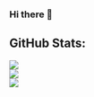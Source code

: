 ### Hi there 👋

<!--
**CKiara/CKiara** is a ✨ _special_ ✨ repository because its `README.md` (this file) appears on your GitHub profile.

Here are some ideas to get you started:

- 🔭 I’m currently working on ...
- 🌱 I’m currently learning ...
- 👯 I’m looking to collaborate on ...
- 🤔 I’m looking for help with ...
- 💬 Ask me about ...
- 📫 How to reach me: ...
- 😄 Pronouns: ...
- ⚡ Fun fact: ...
-->

## GitHub Stats:
![](https://github-readme-stats.vercel.app/api?username=cristalft&theme=dark&hide_border=false&include_all_commits=false&count_private=false)<br/>
![](https://github-readme-streak-stats.herokuapp.com/?user=cristalft&theme=dark&hide_border=false)<br/>
![](https://github-readme-stats.vercel.app/api/top-langs/?username=cristalft&theme=dark&hide_border=false&include_all_commits=false&count_private=false&layout=compact)

